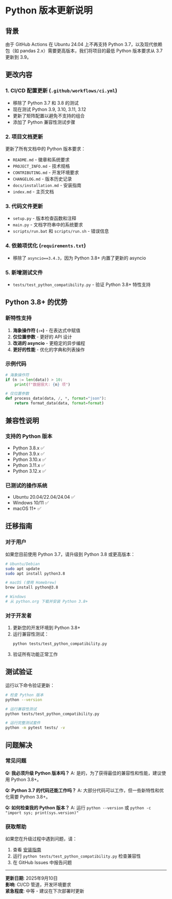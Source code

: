 # Python 版本更新说明

## 背景

由于 GitHub Actions 在 Ubuntu 24.04 上不再支持 Python 3.7，以及现代依赖包（如 pandas 2.x）需要更高版本，我们将项目的最低 Python 版本要求从 3.7 更新到 3.9。

## 更改内容

### 1. CI/CD 配置更新 (`.github/workflows/ci.yml`)
- 移除了 Python 3.7 和 3.8 的测试
- 现在测试 Python 3.9, 3.10, 3.11, 3.12
- 更新了矩阵配置以避免不支持的组合
- 添加了 Python 兼容性测试步骤

### 2. 项目文档更新
更新了所有文档中的 Python 版本要求：
- `README.md` - 徽章和系统要求
- `PROJECT_INFO.md` - 技术规格
- `CONTRIBUTING.md` - 开发环境要求
- `CHANGELOG.md` - 版本历史记录
- `docs/installation.md` - 安装指南
- `index.md` - 主页文档

### 3. 代码文件更新
- `setup.py` - 版本检查函数和注释
- `main.py` - 文档字符串中的系统要求
- `scripts/run.bat` 和 `scripts/run.sh` - 错误信息

### 4. 依赖项优化 (`requirements.txt`)
- 移除了 `asyncio==3.4.3`，因为 Python 3.8+ 内置了更新的 asyncio

### 5. 新增测试文件
- `tests/test_python_compatibility.py` - 验证 Python 3.8+ 特性支持

## Python 3.8+ 的优势

### 新特性支持
1. **海象操作符 (`:=`)** - 在表达式中赋值
2. **仅位置参数** - 更好的 API 设计
3. **改进的 asyncio** - 更稳定的异步编程
4. **更好的性能** - 优化的字典和列表操作

### 示例代码
```python
# 海象操作符
if (n := len(data)) > 10:
    print(f"数据很大: {n} 项")

# 仅位置参数
def process_data(data, /, *, format="json"):
    return format_data(data, format=format)
```

## 兼容性说明

### 支持的 Python 版本
- Python 3.8.x ✅
- Python 3.9.x ✅ 
- Python 3.10.x ✅
- Python 3.11.x ✅
- Python 3.12.x ✅

### 已测试的操作系统
- Ubuntu 20.04/22.04/24.04 ✅
- Windows 10/11 ✅
- macOS 11+ ✅

## 迁移指南

### 对于用户
如果您目前使用 Python 3.7，请升级到 Python 3.8 或更高版本：

```bash
# Ubuntu/Debian
sudo apt update
sudo apt install python3.8

# macOS (使用 Homebrew)
brew install python@3.8

# Windows
# 从 python.org 下载并安装 Python 3.8+
```

### 对于开发者
1. 更新您的开发环境到 Python 3.8+
2. 运行兼容性测试：
   ```bash
   python tests/test_python_compatibility.py
   ```
3. 验证所有功能正常工作

## 测试验证

运行以下命令验证更新：

```bash
# 检查 Python 版本
python --version

# 运行兼容性测试
python tests/test_python_compatibility.py

# 运行完整测试套件
python -m pytest tests/ -v
```

## 问题解决

### 常见问题

**Q: 我必须升级 Python 版本吗？**
A: 是的，为了获得最佳的兼容性和性能，建议使用 Python 3.8+。

**Q: Python 3.7 的代码还能工作吗？**
A: 大部分代码可以工作，但一些新特性和优化需要 Python 3.8+。

**Q: 如何检查我的 Python 版本？**
A: 运行 `python --version` 或 `python -c "import sys; print(sys.version)"`

### 获取帮助

如果您在升级过程中遇到问题，请：
1. 查看 [安装指南](docs/installation.md)
2. 运行 `python tests/test_python_compatibility.py` 检查兼容性
3. 在 GitHub Issues 中报告问题

---

**更新日期**: 2025年9月10日  
**影响**: CI/CD 管道，开发环境要求  
**紧急程度**: 中等 - 建议在下次部署时更新

